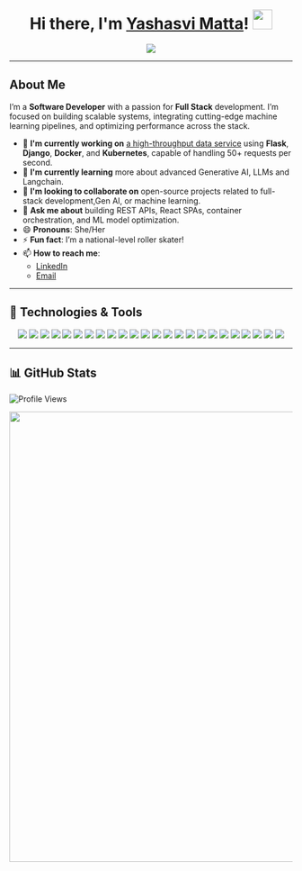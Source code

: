 <h1 align="center">
  Hi there, I'm <a href="https://github.com/yashasvimatta" target="_blank">Yashasvi Matta</a>!
  <img src="https://media.giphy.com/media/hvRJCLFzcasrR4ia7z/giphy.gif" width="35">
</h1>

<p align="center">
  <img src="https://readme-typing-svg.herokuapp.com?color=%2336BCF7&size=25&center=true&vCenter=true&width=900&lines=%20%20%20%20Software+Developer+%7C+Full+Stack+Engineer+%7C+ML+Enthusiast;%20%20%20%20Building+High-Performance+Apps;%20%20%20%20Always+Learning+and+Exploring+New+Tech!">
</p>


---

## About Me  
I’m a **Software Developer** with a passion for **Full Stack** development. I’m focused on building scalable systems, integrating cutting-edge machine learning pipelines, and optimizing performance across the stack.

- 🔭 **I'm currently working on** [a high-throughput data service](https://github.com/yashasvimatta/High-Throughput-Data-Service) using **Flask**, **Django**, **Docker**, and **Kubernetes**, capable of handling 50+ requests per second.
- 🌱 **I'm currently learning** more about advanced Generative AI, LLMs and Langchain.  
- 👯 **I'm looking to collaborate on** open-source projects related to full-stack development,Gen AI, or machine learning.  
- 💬 **Ask me about** building REST APIs, React SPAs, container orchestration, and ML model optimization.   
- 😄 **Pronouns**: She/Her  
- ⚡ **Fun fact**: I’m a national-level roller skater!
- 📫 **How to reach me**: 
  - [LinkedIn](https://www.linkedin.com/in/yashasvi-matta/)  
  - [Email](mailto:yashasvimatta@gmail.com) 

---

## 🚀 Technologies & Tools

<p align="center"> <!-- Programming Languages --> <img src="https://img.shields.io/badge/Python-3776AB?style=for-the-badge&logo=python&logoColor=white"/> <img src="https://img.shields.io/badge/JavaScript-F7DF1E?style=for-the-badge&logo=javascript&logoColor=black"/> <img src="https://img.shields.io/badge/TypeScript-007ACC?style=for-the-badge&logo=typescript&logoColor=white"/> <img src="https://img.shields.io/badge/PHP-777BB4?style=for-the-badge&logo=php&logoColor=white"/> <!-- Frameworks & Libraries --> <img src="https://img.shields.io/badge/Flask-000000?style=for-the-badge&logo=flask&logoColor=white"/> <img src="https://img.shields.io/badge/Django-0C4B33?style=for-the-badge&logo=django&logoColor=white"/> <img src="https://img.shields.io/badge/React-61DAFB?style=for-the-badge&logo=react&logoColor=black"/> <img src="https://img.shields.io/badge/Next.js-000000?style=for-the-badge&logo=next.js&logoColor=white"/> <img src="https://img.shields.io/badge/Node.js-43853D?style=for-the-badge&logo=node-dot-js&logoColor=white"/> <img src="https://img.shields.io/badge/Express.js-000000?style=for-the-badge&logo=express&logoColor=white"/> <img src="https://img.shields.io/badge/Laravel-FF2D20?style=for-the-badge&logo=laravel&logoColor=white"/> <img src="https://img.shields.io/badge/Tailwind_CSS-06B6D4?style=for-the-badge&logo=tailwind-css&logoColor=white"/> <img src="https://img.shields.io/badge/Streamlit-FF4B4B?style=for-the-badge&logo=streamlit&logoColor=white"/> <!-- Cloud & DevOps --> <img src="https://img.shields.io/badge/Docker-0db7ed?style=for-the-badge&logo=docker&logoColor=white"/> <img src="https://img.shields.io/badge/Kubernetes-326ce5?style=for-the-badge&logo=kubernetes&logoColor=white"/> <img src="https://img.shields.io/badge/OpenAI-412991?style=for-the-badge&logo=openai&logoColor=white"/> <img src="https://img.shields.io/badge/LangChain-FF9800?style=for-the-badge&logo=openai&logoColor=white"/> <!-- Databases --> <img src="https://img.shields.io/badge/MySQL-4479A1?style=for-the-badge&logo=mysql&logoColor=white"/> <img src="https://img.shields.io/badge/PostgreSQL-336791?style=for-the-badge&logo=postgresql&logoColor=white"/> <img src="https://img.shields.io/badge/MongoDB-47A248?style=for-the-badge&logo=mongodb&logoColor=white"/> <!-- Tools & Platforms --> <img src="https://img.shields.io/badge/Postman-FF6C37?style=for-the-badge&logo=postman&logoColor=white"/> <img src="https://img.shields.io/badge/JIRA-0052CC?style=for-the-badge&logo=jira&logoColor=white"/> <img src="https://img.shields.io/badge/Git-F05032?style=for-the-badge&logo=git&logoColor=white"/> <img src="https://img.shields.io/badge/Linux-FCC624?style=for-the-badge&logo=linux&logoColor=black"/> </p>

---

## 📊 GitHub Stats
![Profile Views](https://komarev.com/ghpvc/?username=yashasvimatta&color=blue)
<p align="center">
  <img src="https://github-profile-summary-cards.vercel.app/api/cards/profile-details?username=yashasvimatta&theme=radical" width="800">
</p>

